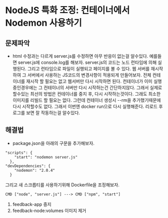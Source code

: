 # NodeJS 특화 조정: 컨테이너에서 Nodemon 사용하기

## 문제파악

- html 수정과는 다르게 server.js를 수정하면 아무 반응이 없는걸 알수있다. 예를들면 server.js에 console.log를 해보자. server.js의 코드는 노드 런타임에 의해 실행된다. 그리고 런타임으로 파일이 실행되고 페이지를 볼 수 있다. 웹 서버를 재시작하여 그 서버에서 사용하는 JS코드의 변경사항이 적용되게 만들어보자. 전체 컨테이너를 재시작 할 필요는 없고 웹서버만 다시 시작하면 된다. 컨테이너가 이미 실행중인경우에는 그 컨테이너의 서버만 다시 시작하는건 간단하지않다. 그래서 실제로 할수있는 최선의 방법은 컨테이너를 중지 후, 다시 시작하는것이다. 그래도 최소한 이미지를 리빌드 할 필요는 없다. 그런데 컨테이너 생성시 --rm을 추가했기때문에 다시 시작할수도 없다. 그래서 이번엔 docker run으로 다시 실행해준다. 리로드 후 로그를 보면 잘 작동하는걸 알수있다.

## 해결법

- package.json을 아래의 구문을 추가해보자.

```
"scripts": {
    "start": "nodemon server.js"
  },
"devDependencies": {
    "nodemon": "2.0.4"
  }
```

그리고 새 스크릅티를 사용하기위해 Dockerfile을 조정해보자.

```
CMD ["node", "server.js"] ---> CMD ["npm", "start"]
```

1. feedback-app 중지
2. feedback-node:volumes 이미지 제거
